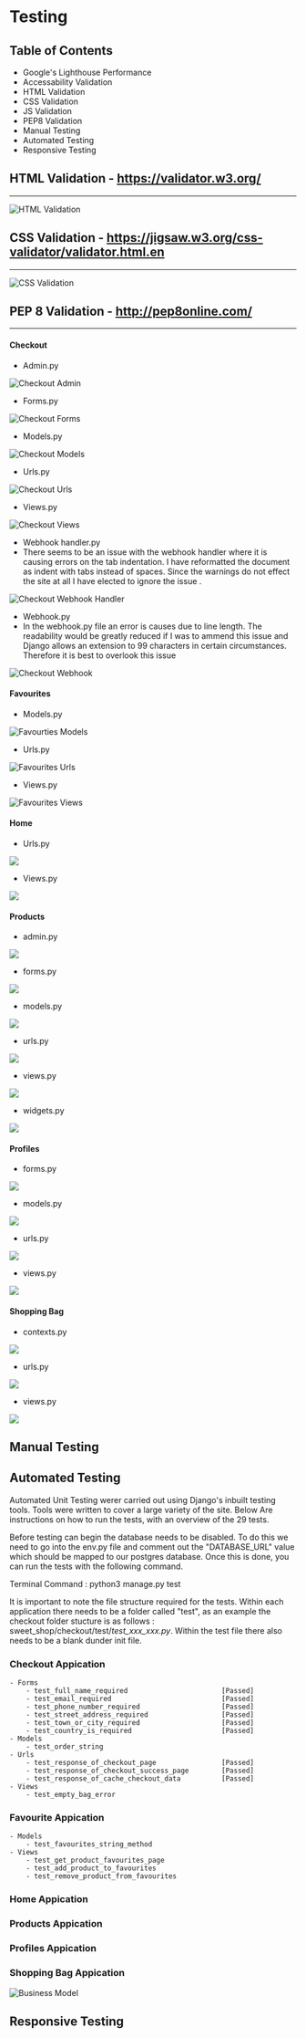 # Testing

## Table of Contents

- Google's Lighthouse Performance
- Accessability Validation
- HTML Validation
- CSS Validation
- JS Validation
- PEP8 Validation
- Manual Testing
- Automated Testing
- Responsive Testing

## HTML Validation - https://validator.w3.org/
---

![HTML Validation](./testing_images/html-validation.png "HTML Validation")

## CSS Validation - https://jigsaw.w3.org/css-validator/validator.html.en
---

![CSS Validation](./testing_images/CSS%20Validator.png "CSS Validation")

## PEP 8 Validation - http://pep8online.com/
---

#### Checkout
- Admin.py

![Checkout Admin](./testing_images/checkout-admin.png "Checkout Admin")

- Forms.py

![Checkout Forms](./testing_images/checkout-forms.png "Checkout Forms")

- Models.py

![Checkout Models](./testing_images/checkout-models.png "Checkout Models")

- Urls.py

![Checkout Urls](./testing_images/checkout-urls.png "Checkout Urls")

- Views.py

![Checkout Views](./testing_images/checkout-views.png "Checkout Views")

- Webhook handler.py
- There seems to be an issue with the webhook handler where it is causing errors on the tab indentation. I have reformatted the document as indent with tabs instead of spaces. Since the warnings do not effect the site at all I have elected to ignore the issue .

![Checkout Webhook Handler](./testing_images/checkout-webhookhandler.png "Webhook Handler")

- Webhook.py
- In the webhook.py file an error is causes due to line length. The readability would be greatly reduced if I was to ammend this issue and Django allows an extension to 99 characters in certain circumstances. Therefore it is best to overlook this issue

![Checkout Webhook](./testing_images/checkout-webhook.png "Checkout Webhook")

#### Favourites
- Models.py

![Favourties Models](./testing_images/favourites-models.png "Favourties Models")

- Urls.py

![Favourites Urls](./testing_images/favourites-urls.png "Favourites Urls")

- Views.py

![Favourites Views](./testing_images/favourites-views.png "Favourites Views")

#### Home

- Urls.py

![](./testing_images/home-urls.png "")

- Views.py

![](./testing_images/home-views.png "")

#### Products

- admin.py

![](./testing_images/products-admin.png "")

- forms.py

![](./testing_images/products-forms.png "")

- models.py

![](./testing_images/products-models.png "")

- urls.py

![](./testing_images/checkout-urls.png "")

- views.py

![](./testing_images/products-views.png "")

- widgets.py

![](./testing_images/products-widgets.png "")

#### Profiles

- forms.py

![](./testing_images/profiles-forms.png "")

- models.py

![](./testing_images/profiles-models.png "")

- urls.py

![](./testing_images/products-urls.png "")

- views.py

![](./testing_images/profiles-views.png "")


#### Shopping Bag

- contexts.py

![](./testing_images/shoppingbag-contexts.png "")

- urls.py

![](./testing_images/shoppingbag-urls.png "")

- views.py

![](./testing_images/shoppingbag-views.png "")

## Manual Testing


## Automated Testing

Automated Unit Testing werer carried out using Django's inbuilt testing tools. Tools were written to cover a large variety of the site. Below Are instructions on how to run the tests, with an overview of the 29 tests.

Before testing can begin the database needs to be disabled. To do this we need to go into the env.py file and comment out the "DATABASE_URL" value which should be mapped to our postgres database. Once this is done, you can run the tests with the following command.

Terminal Command : python3 manage.py test

It is important to note the file structure required for the tests. Within each application there needs to be a folder called "test", as an example the checkout folder stucture is as follows : sweet_shop/checkout/test/*test_xxx_xxx.py*. Within the test file there also needs to be a blank dunder init file.

### Checkout Appication
    - Forms
        - test_full_name_required                       [Passed]
        - test_email_required                           [Passed]
        - test_phone_number_required                    [Passed]
        - test_street_address_required                  [Passed]
        - test_town_or_city_required                    [Passed]
        - test_country_is_required                      [Passed]
    - Models
        - test_order_string
    - Urls
        - test_response_of_checkout_page                [Passed]
        - test_response_of_checkout_success_page        [Passed]
        - test_response_of_cache_checkout_data          [Passed]
    - Views
        - test_empty_bag_error

### Favourite Appication
    - Models
        - test_favourites_string_method
    - Views
        - test_get_product_favourites_page
        - test_add_product_to_favourites
        - test_remove_product_from_favourites

### Home Appication
### Products Appication
### Profiles Appication
### Shopping Bag Appication




![Business Model](./testing_images/automated_testing.PNG "Title")

## Responsive Testing